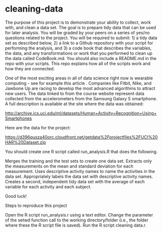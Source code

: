 # cleaning-data

  The purpose of this project is to demonstrate your ability to collect, work with, and clean a data set. The goal is to prepare tidy data that can be used for later analysis. You will be graded by your peers on a series of yes/no questions related to the project. You will be required to submit: 1) a tidy data set as described below, 2) a link to a Github repository with your script for performing the analysis, and 3) a code book that describes the variables, the data, and any transformations or work that you performed to clean up the data called CodeBook.md. You should also include a README.md in the repo with your scripts. This repo explains how all of the scripts work and how they are connected.

  One of the most exciting areas in all of data science right now is wearable computing - see for example this article . Companies like Fitbit, Nike, and Jawbone Up are racing to develop the most advanced algorithms to attract new users. The data linked to from the course website represent data collected from the accelerometers from the Samsung Galaxy S smartphone. A full description is available at the site where the data was obtained:

  http://archive.ics.uci.edu/ml/datasets/Human+Activity+Recognition+Using+Smartphones

  Here are the data for the project:

  https://d396qusza40orc.cloudfront.net/getdata%2Fprojectfiles%2FUCI%20HAR%20Dataset.zip

  You should create one R script called run_analysis.R that does the following.

  Merges the training and the test sets to create one data set.
  Extracts only the measurements on the mean and standard deviation for each measurement.
  Uses descriptive activity names to name the activities in the data set.
  Appropriately labels the data set with descriptive activity names.
  Creates a second, independent tidy data set with the average of each variable for each activity and each subject.

  Good luck!

Steps to reproduce this project

  Open the R script run_analysis.r using a text editor.
  Change the parameter of the setwd function call to the working directory/folder (i.e., the folder where these the R script file is saved).
  Run the R script cleaning data.r.
